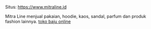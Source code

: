 Situs: https://www.mitraline.id

Mitra Line menjual pakaian, hoodie, kaos, sandal, parfum dan produk fashion lainnya. <a href="https://www.mitraline.id" rel="dofollow">toko baju online</a>

<!---
Mitra-Line/Mitra-Line is a ✨ special ✨ repository because its `README.md` (this file) appears on your GitHub profile.
You can click the Preview link to take a look at your changes.
--->
